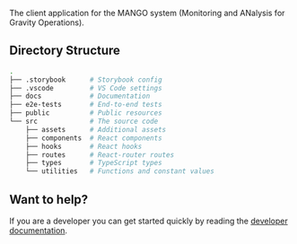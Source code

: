The client application for the MANGO system (Monitoring and ANalysis for Gravity Operations).

## Directory Structure

```sh
.
├── .storybook      # Storybook config
├── .vscode         # VS Code settings
├── docs            # Documentation
├── e2e-tests       # End-to-end tests
├── public          # Public resources
└── src             # The source code
    ├── assets      # Additional assets
    ├── components  # React components
    ├── hooks       # React hooks
    ├── routes      # React-router routes
    ├── types       # TypeScript types
    └── utilities   # Functions and constant values
```

## Want to help?

If you are a developer you can get started quickly by reading the [developer documentation][dev].

[dev]: ./docs/DEVELOPER.md
